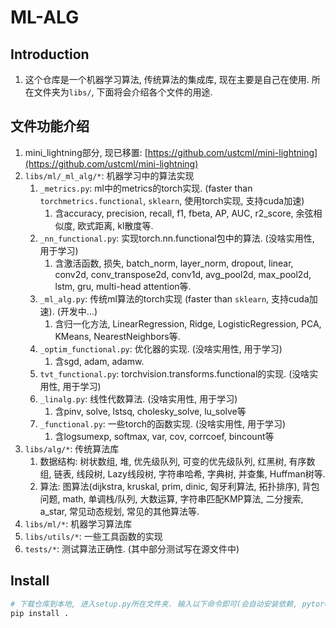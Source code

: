 # ML-ALG


## Introduction
1. 这个仓库是一个机器学习算法, 传统算法的集成库, 现在主要是自己在使用. 所在文件夹为`libs/`, 下面将会介绍各个文件的用途.



## 文件功能介绍
1. mini_lightning部分, 现已移置: [https://github.com/ustcml/mini-lightning](https://github.com/ustcml/mini-lightning)
2. `libs/ml/_ml_alg/*`: 机器学习中的算法实现
   1. `_metrics.py`: ml中的metrics的torch实现. (faster than `torchmetrics.functional`, `sklearn`, 使用torch实现, 支持cuda加速)
      1. 含accuracy, precision, recall, f1, fbeta, AP, AUC, r2_score, 余弦相似度, 欧式距离, kl散度等.
   2. `_nn_functional.py`: 实现torch.nn.functional包中的算法. (没啥实用性, 用于学习)
      1. 含激活函数, 损失, batch_norm, layer_norm, dropout, linear, conv2d, conv_transpose2d, conv1d, avg_pool2d, max_pool2d, lstm, gru, multi-head attention等.
   3. `_ml_alg.py`: 传统ml算法的torch实现 (faster than `sklearn`, 支持cuda加速). (开发中...)
      1. 含归一化方法, LinearRegression, Ridge, LogisticRegression, PCA, KMeans, NearestNeighbors等.
   4. `_optim_functional.py`: 优化器的实现. (没啥实用性, 用于学习)
      1. 含sgd, adam, adamw.
   5. `tvt_functional.py`: torchvision.transforms.functional的实现. (没啥实用性, 用于学习)
   6. `_linalg.py`: 线性代数算法. (没啥实用性, 用于学习)
      1. 含pinv, solve, lstsq, cholesky_solve, lu_solve等
   7. `_functional.py`: 一些torch的函数实现. (没啥实用性, 用于学习)
      1. 含logsumexp, softmax, var, cov, corrcoef, bincount等
3. `libs/alg/*`: 传统算法库
   1. 数据结构: 树状数组, 堆, 优先级队列, 可变的优先级队列, 红黑树, 有序数组, 链表, 线段树, Lazy线段树, 字符串哈希, 字典树, 并查集, Huffman树等.
   2. 算法: 图算法(dijkstra, kruskal, prim, dinic, 匈牙利算法, 拓扑排序), 背包问题, math, 单调栈/队列, 大数运算, 字符串匹配KMP算法, 二分搜索, a_star, 常见动态规划, 常见的其他算法等.
4. `libs/ml/*`: 机器学习算法库
5. `libs/utils/*`: 一些工具函数的实现
6. `tests/*`: 测试算法正确性. (其中部分测试写在源文件中)


## Install
```bash
# 下载仓库到本地, 进入setup.py所在文件夹. 输入以下命令即可(会自动安装依赖, pytorch请手动安装, 避免cuda版本不匹配)
pip install .
```
